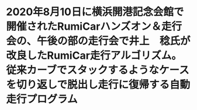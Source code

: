# 2020年8月10日に横浜開港記念会館で開催されたRumiCarハンズオン＆走行会の、午後の部の走行会で井上　稔氏が改良したRumiCar走行アルゴリズム。従来カーブでスタックするようなケースを切り返しで脱出し走行に復帰する自動走行プログラム
